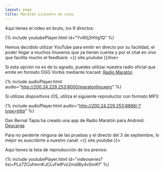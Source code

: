 ```yaml
---
layout: page
title: Maratón Linuxero en vivo
---
```

Aquí tienes el vídeo en bruto, los 9 directos:

{% include youtubePlayer.html id="Yv90j2HVg1Q" %}

Hemos decidido utilizar YouTube para emitir en directo por su facilidad, el poder llegar a muchos linuxeros que ya tienen cuenta y por el chat en vivo que facilita mucho el feedback:
<{{ site.youtube }}/live>

Si esta opción no es de tu agrado, puedes utilizar nuestra radio oficial que emite en formato OGG Vorbis mediante Icecast: [Radio Maratón](http://radiomaraton.ml)

{% include audioPlayer.html audio="http://200.24.229.253:8000/maratonlinuxero" %}

Si utilizas dispositivos iOS, utiliza el siguiente reproductor con formato MP3:

{% include audioPlayer.html audio="http://200.24.229.253:8888/;?type=http" %}

Dan Bernal Tapia ha creado una app de Radio Maratón para Android: [Descarga](/maraton-linuxero_1.3.apk)

Para no perderte ninguna de las pruebas y el directo del 3 de septiembre, lo mejor es suscribirte a nuestro canal: <{{ site.youtube }}>

Aquí tienes la lista de reproducción de los previos:

{% include youtubePlayer.html id="videoseries?list=PLz7ZCufmrnKJCLvFetPvz2mdiBy4vSmKf" %}
